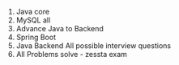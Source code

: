 1. Java core
2. MySQL all
3. Advance Java to Backend
4. Spring Boot
5. Java Backend All possible interview questions
6. All Problems solve - zessta exam




